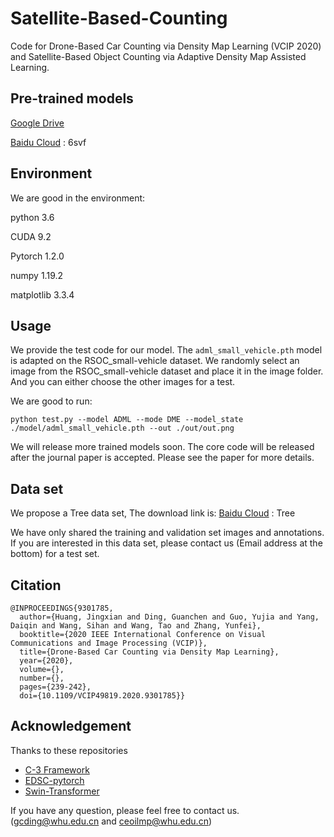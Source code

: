 # Satellite-Based-Counting

Code for Drone-Based Car Counting via Density Map Learning (VCIP 2020) and Satellite-Based Object Counting via Adaptive Density Map Assisted Learning.

Pre-trained models
---
[Google Drive](https://drive.google.com/drive/folders/1UAuLVEDF4HUk8WtASATrGz_VjTZUcAqI?usp=sharing)

[Baidu Cloud](https://pan.baidu.com/s/1pbfkCU6ROBTVPsBpmuLtCA) : 6svf

Environment
---
We are good in the environment:

python 3.6

CUDA 9.2

Pytorch 1.2.0

numpy 1.19.2

matplotlib 3.3.4

Usage
---
We provide the test code for our model. 
The `adml_small_vehicle.pth` model is adapted on the RSOC_small-vehicle dataset. 
We randomly select an image from the RSOC_small-vehicle dataset and place it in the image folder.
And you can either choose the other images for a test.

We are good to run:

```
python test.py --model ADML --mode DME --model_state ./model/adml_small_vehicle.pth --out ./out/out.png
```

We will release more trained models soon.
The core code will be released after the journal paper is accepted.
Please see the paper for more details.

Data set
---
We propose a Tree data set, The download link is:
[Baidu Cloud]([https://pan.baidu.com/s/1pbfkCU6ROBTVPsBpmuLtCA](https://pan.baidu.com/s/1UcCdhvq40_eOF4LyKxY63g?pwd=Tree)) : Tree

We have only shared the training and validation set images and annotations.
If you are interested in this data set, please contact us (Email address at the bottom) for a test set.


Citation
---

```
@INPROCEEDINGS{9301785,
  author={Huang, Jingxian and Ding, Guanchen and Guo, Yujia and Yang, Daiqin and Wang, Sihan and Wang, Tao and Zhang, Yunfei},
  booktitle={2020 IEEE International Conference on Visual Communications and Image Processing (VCIP)}, 
  title={Drone-Based Car Counting via Density Map Learning}, 
  year={2020},
  volume={},
  number={},
  pages={239-242},
  doi={10.1109/VCIP49819.2020.9301785}}
```

Acknowledgement
---

Thanks to these repositories
- [C-3 Framework](https://github.com/gjy3035/C-3-Framework)
- [EDSC-pytorch](https://github.com/Xianhang/EDSC-pytorch)
- [Swin-Transformer](https://github.com/microsoft/Swin-Transformer)

If you have any question, please feel free to contact us. (gcding@whu.edu.cn and ceoilmp@whu.edu.cn)
